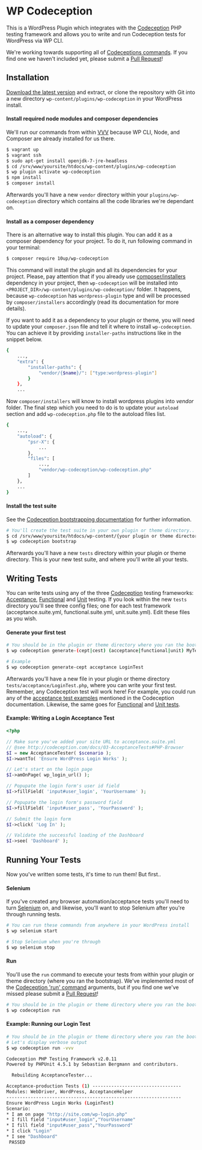# WP Codeception
This is a WordPress Plugin which integrates with the [Codeception](http://codeception.com/) PHP testing framework and allows you to write and run Codeception tests for WordPress via WP CLI.

We're working towards supporting all of [Codeceptions commands](http://codeception.com/docs/reference/Commands). If you find one we haven't included yet, please submit a [Pull Request](https://github.com/10up/wp-codeception/pulls)!

## Installation
[Download the latest version](https://github.com/10up/wp-codeception/archive/master.zip) and extract, or clone the repository with Git into a new directory `wp-content/plugins/wp-codeception` in your WordPress install.

#### Install required node modules and composer dependencies

We'll run our commands from within [VVV](https://github.com/Varying-Vagrant-Vagrants/VVV) because WP CLI, Node, and Composer are already installed for us there.

```Bash
$ vagrant up
$ vagrant ssh
$ sudo apt-get install openjdk-7-jre-headless
$ cd /srv/www/yoursite/htdocs/wp-content/plugins/wp-codeception
$ wp plugin activate wp-codeception
$ npm install
$ composer install
```

Afterwards you'll have a new `vendor` directory within your `plugins/wp-codeception` directory which contains all the code libraries we're dependant on.

#### Install as a composer dependency

There is an alternative way to install this plugin. You can add it as a composer dependency for your project. To do it, run following command in your terminal:

```Bash
$ composer require 10up/wp-codeception
```

This command will install the plugin and all its dependencies for your project. Please, pay attention that if you already use [composer/installers](https://github.com/composer/installers) dependency in your project, then `wp-codeception` will be installed into `<PROJECT_DIR>/wp-content/plugins/wp-codeception/` folder. It happens, because `wp-codeception` has `wordpress-plugin` type and will be processed by `composer/installers` accordingly (read its documentation for more details).

If you want to add it as a dependency to your plugin or theme, you will need to update your `composer.json` file and tell it where to install `wp-codeception`. You can achieve it by providing `installer-paths` instructions like in the snippet below.

```Bash
{
    ...,
    "extra": {
        "installer-paths": {
            "vendor/{$name}/": ["type:wordpress-plugin"]
        }
    },
    ...
```

Now `composer/installers` will know to install wordpress plugins into *vendor* folder. The final step which you need to do is to update your `autoload` section and add `wp-codeception.php` file to the autoload files list.

```Bash
{
    ...,
    "autoload": {
        "psr-X": {
            ...
        },
        "files": [
            ...,
            "vendor/wp-codeception/wp-codeception.php"
        ]
    },
    ...
}
```

#### Install the test suite

See the [Codeception bootstrapping documentation](http://codeception.com/docs/reference/Commands#Bootstrap) for further information.

```Bash
# You'll create the test suite in your own plugin or theme directory..
$ cd /srv/www/yoursite/htdocs/wp-content/{your plugin or theme directory}
$ wp codeception bootstrap
```

Afterwards you'll have a new `tests` directory within your plugin or theme directory. This is your new test suite, and where you'll write all your tests.

## Writing Tests
You can write tests using any of the three [Codeception](http://codeception.com/) testing frameworks: [Acceptance](http://codeception.com/docs/03-AcceptanceTests), [Functional](http://codeception.com/docs/04-FunctionalTests) and [Unit](http://codeception.com/docs/05-UnitTests) testing. If you look within the new `tests` directory you'll see three config files; one for each test framework (acceptance.suite.yml, functional.suite.yml, unit.suite.yml). Edit these files as you wish.

#### Generate your first test
```Bash
# You should be in the plugin or theme directory where you ran the bootstrap
$ wp codeception generate-(cept|cest) (acceptance|functional|unit) MyTestName

# Example
$ wp codeception generate-cept acceptance LoginTest
```

Afterwards you'll have a new file in your plugin or theme directory `tests/acceptance/LoginTest.php`, where you can write your first test. Remember, any Codeception test will work here! For example, you could run any of the [acceptance test examples](http://codeception.com/docs/03-AcceptanceTests) mentioned in the Codeception documentation. Likewise, the same goes for [Functional](http://codeception.com/docs/04-FunctionalTests) and [Unit tests](http://codeception.com/docs/05-UnitTests).

#### Example: Writing a Login Acceptance Test
```PHP
<?php

// Make sure you've added your site URL to acceptance.suite.yml
// @see http://codeception.com/docs/03-AcceptanceTests#PHP-Browser
$I = new AcceptanceTester( $scenario );
$I->wantTo( 'Ensure WordPress Login Works' );

// Let's start on the login page
$I->amOnPage( wp_login_url() );

// Popupate the login form's user id field
$I->fillField( 'input#user_login', 'YourUsername' );

// Popupate the login form's password field
$I->fillField( 'input#user_pass', 'YourPassword' );

// Submit the login form
$I->click( 'Log In' );

// Validate the successful loading of the Dashboard
$I->see( 'Dashboard' );
```

## Running Your Tests
Now you've written some tests, it's time to run them! But first..

#### Selenium
If you've created any browser automation/acceptance tests you'll need to turn [Selenium](http://www.seleniumhq.org/) on, and likewise, you'll want to stop Selenium after you're through running tests.

```Bash
# You can run these commands from anywhere in your WordPress install
$ wp selenium start

# Stop Selenium when you're through
$ wp selenium stop
```

#### Run
You'll use the `run` command to execute your tests from within your plugin or theme directory (where you ran the bootstrap). We've implemented most of the [Codeception 'run' command](http://codeception.com/docs/reference/Commands#Run) arguments, but if you find one we've missed please submit a [Pull Request](https://github.com/10up/wp-codeception/pulls)!

```Bash
# You should be in the plugin or theme directory where you ran the bootstrap
$ wp codeception run
```

#### Example: Running our Login Test
```Bash
# You should be in the plugin or theme directory where you ran the bootstrap
# Let's display verbose output
$ wp codeception run -vvv

Codeception PHP Testing Framework v2.0.11
Powered by PHPUnit 4.5.1 by Sebastian Bergmann and contributors.

  Rebuilding AcceptanceTester...

Acceptance-production Tests (1) ---------------------------------
Modules: WebDriver, WordPress, AcceptanceHelper
-----------------------------------------------------------------
Ensure WordPress Login Works (LoginTest)
Scenario:
* I am on page "http://site.com/wp-login.php"
* I fill field "input#user_login","YourUsername"
* I fill field "input#user_pass","YourPassword"
* I click "Login"
* I see "Dashboard"
 PASSED
```